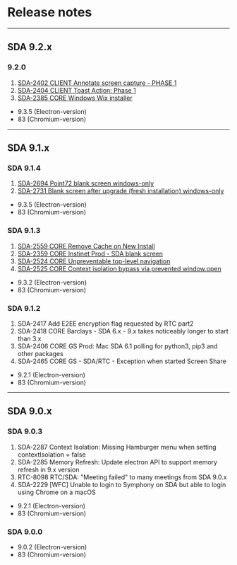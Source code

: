 # Release notes


-------------------------------------------------------------------
## SDA 9.2.x

### 9.2.0

1. [SDA-2402 CLIENT Annotate screen capture - PHASE 1](https://perzoinc.atlassian.net/browse/SDA-2402)
2. [SDA-2404 CLIENT Toast Action: Phase 1](https://perzoinc.atlassian.net/browse/SDA-2404)
3. [SDA-2385 CORE Windows Wix installer](https://perzoinc.atlassian.net/browse/SDA-2385)

* 9.3.5 (Electron-version)
* 83    (Chromium-version)

-------------------------------------------------------------------
## SDA 9.1.x

### SDA 9.1.4

1. [SDA-2694 Point72 blank screen windows-only](https://perzoinc.atlassian.net/browse/SDA-2694)
2. [SDA-2731 Blank screen after upgrade (fresh installation) windows-only](https://perzoinc.atlassian.net/browse/SDA-2731)

* 9.3.5 (Electron-version)
* 83    (Chromium-version)

### SDA 9.1.3

1. [SDA-2559 CORE Remove Cache on New Install](https://perzoinc.atlassian.net/browse/SDA-2559)
2. [SDA-2359 CORE Instinet Prod - SDA blank screen](https://perzoinc.atlassian.net/browse/SDA-2359)
3. [SDA-2524 CORE Unpreventable top-level navigation](https://perzoinc.atlassian.net/browse/SDA-2524)
4. [SDA-2525 CORE Context isolation bypass via prevented window.open](https://perzoinc.atlassian.net/browse/SDA-2525)

* 9.3.2 (Electron-version)
* 83    (Chromium-version)

### SDA 9.1.2

1. SDA-2417 Add E2EE encryption flag requested by RTC part2
2. SDA-2418 CORE Barclays - SDA 6.x - 9.x takes noticeably longer to start than 3.x
3. SDA-2406 CORE GS Prod: Mac SDA 6.1 polling for python3, pip3 and other packages
4. SDA-2465 CORE GS - SDA/RTC - Exception when started Screen Share

* 9.2.1 (Electron-version)
* 83    (Chromium-version)

-------------------------------------------------------------------
## SDA 9.0.x

### SDA 9.0.3

1. SDA-2287 Context Isolation: Missing Hamburger menu when setting contextIsolation = false
2. SDA-2285 Memory Refresh: Update electron API to support memory refresh in 9.x version
3. RTC-8098 RTC/SDA:  "Meeting failed" to many meetings from SDA 9.0.x
4. SDA-2229 [WFC] Unable to login to Symphony on SDA but able to login using Chrome on a macOS

* 9.2.1 (Electron-version)
* 83    (Chromium-version)


### SDA 9.0.0

* 9.0.2 (Electron-version)
* 83    (Chromium-version)
